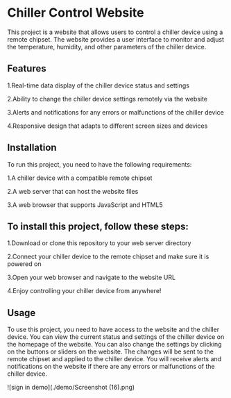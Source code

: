# Chiller Control Website

This project is a website that allows users to control a chiller device using a remote chipset. The website provides a user interface to monitor and adjust the temperature, humidity, and other parameters of the chiller device.


## Features


1.Real-time data display of the chiller device status and settings

2.Ability to change the chiller device settings remotely via the website

3.Alerts and notifications for any errors or malfunctions of the chiller device

4.Responsive design that adapts to different screen sizes and devices


## Installation

To run this project, you need to have the following requirements:

1.A chiller device with a compatible remote chipset

2.A web server that can host the website files

3.A web browser that supports JavaScript and HTML5


## To install this project, follow these steps:

1.Download or clone this repository to your web server directory

2.Connect your chiller device to the remote chipset and make sure it is powered on

3.Open your web browser and navigate to the website URL

4.Enjoy controlling your chiller device from anywhere!


## Usage

To use this project, you need to have access to the website and the chiller device. You can view the current status and settings of the chiller device on the homepage of the website. You can also change the settings by clicking on the buttons or sliders on the website. The changes will be sent to the remote chipset and applied to the chiller device. You will receive alerts and notifications on the website if there are any errors or malfunctions of the chiller device.

![sign in demo](./demo/Screenshot (16).png)
